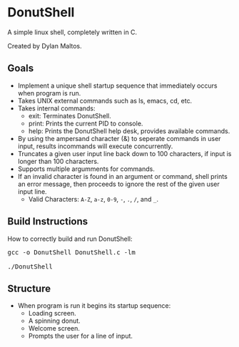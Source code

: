 # DonutShell 

A simple linux shell, completely written in C.

Created by Dylan Maltos.

## Goals

* Implement a unique shell startup sequence that immediately occurs when program is run.
* Takes UNIX external commands such as ls, emacs, cd, etc.
* Takes internal commands:
  - exit: Terminates DonutShell.
  - print: Prints the current PID to console.
  - help: Prints the DonutShell help desk, provides available commands.
* By using the ampersand character (&) to seperate commands in user input, results incommands will execute concurrently.
* Truncates a given user input line back down to 100 characters, if input is longer than 100 characters.
* Supports multiple argumments for commands.
* If an invalid character is found in an argument or command, shell prints an error message, then proceeds to ignore the rest of the given user input line.
  - Valid Characters: `A-Z`, `a-z`, `0-9`, `-`, `.`, `/`, and `_`.

## Build Instructions

How to correctly build and run DonutShell:
<pre>
gcc -o DonutShell DonutShell.c -lm

./DonutShell
</pre>

## Structure

* When program is run it begins its startup sequence:
  - Loading screen.
  - A spinning donut.
  - Welcome screen.
  - Prompts the user for a line of input.

